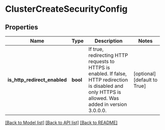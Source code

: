 # ClusterCreateSecurityConfig

## Properties
Name | Type | Description | Notes
------------ | ------------- | ------------- | -------------
**is_http_redirect_enabled** | **bool** | If true, redirecting HTTP requests to HTTPS is enabled. If false, HTTP redirection is disabled and only HTTPS is allowed. Was added in version 3.0.0.0. | [optional] [default to True]

[[Back to Model list]](../README.md#documentation-for-models) [[Back to API list]](../README.md#documentation-for-api-endpoints) [[Back to README]](../README.md)


